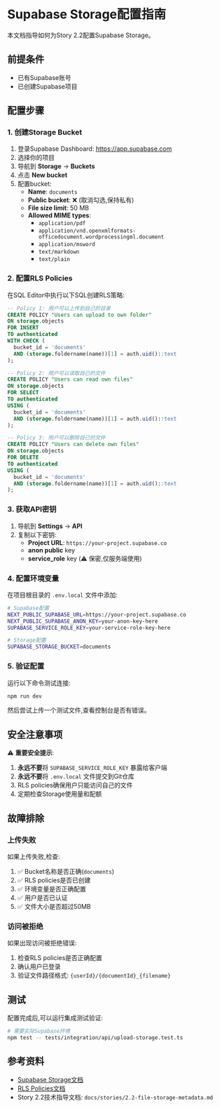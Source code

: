 # Supabase Storage配置指南

本文档指导如何为Story 2.2配置Supabase Storage。

## 前提条件

- 已有Supabase账号
- 已创建Supabase项目

## 配置步骤

### 1. 创建Storage Bucket

1. 登录Supabase Dashboard: https://app.supabase.com
2. 选择你的项目
3. 导航到 **Storage** → **Buckets**
4. 点击 **New bucket**
5. 配置bucket:
   - **Name**: `documents`
   - **Public bucket**: ❌ (取消勾选,保持私有)
   - **File size limit**: 50 MB
   - **Allowed MIME types**: 
     - `application/pdf`
     - `application/vnd.openxmlformats-officedocument.wordprocessingml.document`
     - `application/msword`
     - `text/markdown`
     - `text/plain`

### 2. 配置RLS Policies

在SQL Editor中执行以下SQL创建RLS策略:

```sql
-- Policy 1: 用户可以上传到自己的目录
CREATE POLICY "Users can upload to own folder"
ON storage.objects
FOR INSERT
TO authenticated
WITH CHECK (
  bucket_id = 'documents' 
  AND (storage.foldername(name))[1] = auth.uid()::text
);

-- Policy 2: 用户可以读取自己的文件
CREATE POLICY "Users can read own files"
ON storage.objects
FOR SELECT
TO authenticated
USING (
  bucket_id = 'documents'
  AND (storage.foldername(name))[1] = auth.uid()::text
);

-- Policy 3: 用户可以删除自己的文件
CREATE POLICY "Users can delete own files"
ON storage.objects
FOR DELETE
TO authenticated
USING (
  bucket_id = 'documents'
  AND (storage.foldername(name))[1] = auth.uid()::text
);
```

### 3. 获取API密钥

1. 导航到 **Settings** → **API**
2. 复制以下密钥:
   - **Project URL**: `https://your-project.supabase.co`
   - **anon public** key
   - **service_role** key (⚠️ 保密,仅服务端使用)

### 4. 配置环境变量

在项目根目录的 `.env.local` 文件中添加:

```bash
# Supabase配置
NEXT_PUBLIC_SUPABASE_URL=https://your-project.supabase.co
NEXT_PUBLIC_SUPABASE_ANON_KEY=your-anon-key-here
SUPABASE_SERVICE_ROLE_KEY=your-service-role-key-here

# Storage配置
SUPABASE_STORAGE_BUCKET=documents
```

### 5. 验证配置

运行以下命令测试连接:

```bash
npm run dev
```

然后尝试上传一个测试文件,查看控制台是否有错误。

## 安全注意事项

⚠️ **重要安全提示**:

1. **永远不要**将 `SUPABASE_SERVICE_ROLE_KEY` 暴露给客户端
2. **永远不要**将 `.env.local` 文件提交到Git仓库
3. RLS policies确保用户只能访问自己的文件
4. 定期检查Storage使用量和配额

## 故障排除

### 上传失败

如果上传失败,检查:

1. ✅ Bucket名称是否正确(`documents`)
2. ✅ RLS policies是否已创建
3. ✅ 环境变量是否正确配置
4. ✅ 用户是否已认证
5. ✅ 文件大小是否超过50MB

### 访问被拒绝

如果出现访问被拒绝错误:

1. 检查RLS policies是否正确配置
2. 确认用户已登录
3. 验证文件路径格式: `{userId}/{documentId}_{filename}`

## 测试

配置完成后,可以运行集成测试验证:

```bash
# 需要实际Supabase环境
npm test -- tests/integration/api/upload-storage.test.ts
```

## 参考资料

- [Supabase Storage文档](https://supabase.com/docs/guides/storage)
- [RLS Policies文档](https://supabase.com/docs/guides/auth/row-level-security)
- Story 2.2技术指导文档: `docs/stories/2.2-file-storage-metadata.md`

